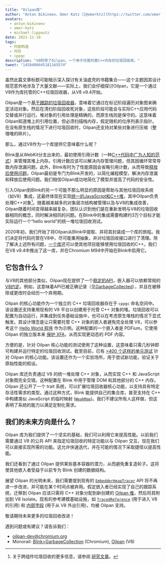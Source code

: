 ```yaml
---
title: "Oilpan库"
author: "Anton Bikineev、Omer Katz（[@omerktz](https://twitter.com/omerktz)）和Michael Lippautz（[@mlippautz](https://twitter.com/mlippautz)），高效且有效的文件搬运者"
avatars:
  - anton-bikineev
  - omer-katz
  - michael-lippautz
date: 2021-11-10
tags:
  - 内部构造
  - 内存
  - cppgc
description: "V8附带了Oilpan，一个用于托管托管C++内存的垃圾回收库。"
tweet: "1458406645181165574"
---
```


虽然此篇文章标题可能暗示深入探讨有关油底壳的书籍集合——这个主题因其设计规范意外地涉及了大量文献——实际上，我们会仔细探讨Oilpan，它是一个通过V8作为库托管的C++垃圾回收器，从V8 v9.4开始。

<!--truncate-->
Oilpan是一个[基于跟踪的垃圾回收器](https://en.wikipedia.org/wiki/Tracing_garbage_collection)，意味着它通过在标记阶段遍历对象图来确定活动对象。然后在清扫阶段回收死对象，这些阶段可能会与实际C++应用代码交替或并行运行。堆对象的引用处理是精确的，而原生栈则是保守的。这意味着Oilpan知道堆上的引用位置，但必须扫描栈内存，假定随机的位序列表示指针。在没有原生栈的情况下进行垃圾回收时，Oilpan还支持对某些对象进行压缩（整理堆的碎片）。

那么，通过V8作为一个库提供它意味着什么呢？

Blink是从WebKit分支出来的，最初使用引用计数（一种[C++代码中广为人知的范式](https://en.cppreference.com/w/cpp/memory/shared_ptr)）来管理其堆上内存。引用计数应该可以解决内存管理问题，但其因循环常常导致内存泄漏问题。此外，Blink有时为了性能原因会省略引用计数，从而导致[释放后使用问题](https://en.wikipedia.org/wiki/Dangling_pointer)。Oilpan最初是专门为Blink开发的，以简化编程模型，解决内存泄漏和释放后使用问题。我们相信Oilpan成功地简化了模型并提高了代码的安全性。

引入Oilpan到Blink的另一个可能不那么明显的原因是帮助与其他垃圾回收系统（如V8）集成，这最终体现在实现[统一的JavaScript和C++堆](https://v8.dev/blog/tracing-js-dom)，其中Oilpan负责处理C++对象[^1]。随着越来越多的对象层次结构被管理以及与V8的集成改善，Oilpan随着时间变得越来越复杂，团队认识到他们是在重新发明与V8的垃圾回收器相同的概念，同时解决相同的问题。在Blink中的集成需要构建约3万个目标才能实际运行一个“hello world”的统一堆垃圾回收测试。

2020年初，我们开始了将Oilpan从Blink中提取、并将其封装成一个库的旅程。我们决定将代码托管在V8中，尽可能重用抽象，并对垃圾回收接口进行了清理。除了解决上述所有问题，[一个库](https://docs.google.com/document/d/1ylZ25WF82emOwmi_Pg-uU6BI1A-mIbX_MG9V87OFRD8/)还可以使其他项目能够使用垃圾回收的C++。我们在V8 v9.4中推出了这一库，并在Chromium M94中开始在Blink中启用它。

## 它包含什么？

与V8的其他部分类似，Oilpan现在提供了一个[稳定的API](https://chromium.googlesource.com/v8/v8.git/+/HEAD/include/cppgc/)，嵌入器可以依赖常规的[V8约定](https://v8.dev/docs/api)。例如，这意味着API已被正确记录（见[GarbageCollected](https://chromium.googlesource.com/v8/v8.git/+/main/include/cppgc/garbage-collected.h#17)），并且在被移除或更改时会经历一个弃用期。

Oilpan 的核心功能作为一个独立的 C++ 垃圾回收器存在于 `cppgc` 命名空间中。该设置还支持重用现有的 V8 平台以创建用于托管 C++ 对象的堆。垃圾回收可以配置为自动运行，并集成到任务基础设施中，也可以在考虑原生堆栈的情况下显式触发。其设计理念是让只需要托管 C++ 对象的嵌入者避免完全处理 V8，可以参考这个 [Hello World 程序](https://chromium.googlesource.com/v8/v8.git/+/main/samples/cppgc/hello-world.cc) 作为示例。这种配置的一个嵌入者是 PDFium，它使用 Oilpan 的独立版本来 [保护 XFA](https://groups.google.com/a/chromium.org/g/chromium-dev/c/RAqBXZWsADo/m/9NH0uGqCAAAJ?utm_medium=email&utm_source=footer)，从而实现更动态的 PDF 内容。

方便的是，针对 Oilpan 核心功能的测试使用了这种设置，这意味着只需几秒钟即可构建并运行特定的垃圾回收测试。截至目前，已有 [>400 个这样的单元测试](https://source.chromium.org/chromium/chromium/src/+/main:v8/test/unittests/heap/cppgc/) 针对 Oilpan 的核心功能。该设置还作为一个实验场所，用于尝试新功能，验证关于原始性能的假设。

Oilpan 库还负责通过 V8 的统一堆处理 C++ 对象，从而实现 C++ 和 JavaScript 对象图完全交错。这种配置在 Blink 中用于管理 DOM 和其他部分的 C++ 内存。Oilpan 还公开了一个 trait 系统，可以扩展垃圾回收器核心功能，以支持具有特定存活性需求的类型。通过这种方式，Blink 能提供自己的集合库，甚至支持在 C++ 中构建类似 JavaScript 的临时映射 ([`WeakMap`](https://developer.mozilla.org/en-US/docs/Web/JavaScript/Reference/Global_Objects/WeakMap))。我们不建议所有人这样做，但这表明了系统的能力以满足定制化需求。

## 我们的未来方向是什么？

Oilpan 库为我们提供了一个坚实的基础，我们可以利用它来提高性能。以前我们需要通过 V8 的公共 API 来指定垃圾回收的特定功能以与 Oilpan 交互，现在我们可以直接实现所需的功能。这允许快速迭代，并在可能的情况下采取捷径以提高性能。

我们还看到了通过 Oilpan 提供某些基本容器的潜力，从而避免重复造轮子。这将使其他嵌入者受益于以前专为 Blink 创建的数据结构。

展望 Oilpan 的光明未来，我们需要提到现有的 [`EmbedderHeapTracer`](https://source.chromium.org/chromium/chromium/src/+/main:v8/include/v8-embedder-heap.h;l=75) API 将不再进一步改进，并可能在某个时间点被弃用。假定嵌入者已经实现了自己的跟踪系统，迁移到 Oilpan 应该只需将 C++ 对象分配到新创建的 [Oilpan 堆](https://source.chromium.org/chromium/chromium/src/+/main:v8/include/v8-cppgc.h;l=91)，然后将其附加到 V8 Isolate。现有的参考建模基础设施，如 [`TracedReference`](https://source.chromium.org/chromium/chromium/src/+/main:v8/include/v8-traced-handle.h;l=334) (用于进入 V8 的引用) 和 [内部字段](https://source.chromium.org/chromium/chromium/src/+/main:v8/include/v8-object.h;l=502) (用于从 V8 外出引用)，均被 Oilpan 支持。

敬请期待未来更多的垃圾回收改进！

遇到问题或有建议？请告诉我们：

- [oilpan-dev@chromium.org](mailto:oilpan-dev@chromium.org)
- Monorail: [Blink>GarbageCollection](https://bugs.chromium.org/p/chromium/issues/entry?template=Defect+report+from+user&components=Blink%3EGarbageCollection) (Chromium), [Oilpan](https://bugs.chromium.org/p/v8/issues/entry?template=Defect+report+from+user&components=Oilpan) (V8)

[^1]: 关于跨组件垃圾回收的更多信息，请参阅 [研究文章](https://research.google/pubs/pub48052/)。
